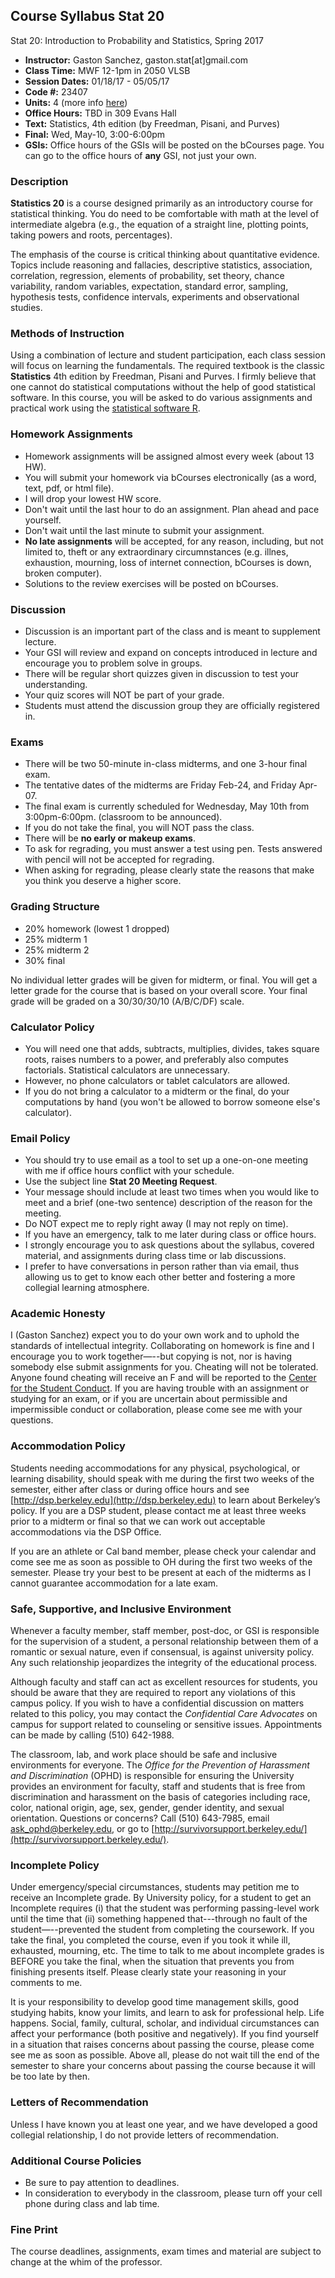 ## Course Syllabus Stat 20

Stat 20: Introduction to Probability and Statistics, Spring 2017

- __Instructor:__ Gaston Sanchez, gaston.stat[at]gmail.com
- __Class Time:__ MWF 12-1pm in 2050 VLSB
- __Session Dates:__ 01/18/17 - 05/05/17
- __Code #:__ 23407
- __Units:__ 4 (more info [here](http://classes.berkeley.edu/content/2017-spring-stat-20-001-lec-001))
- __Office Hours:__ TBD in 309 Evans Hall
- __Text:__ Statistics, 4th edition (by Freedman, Pisani, and Purves)
- __Final:__ Wed, May-10, 3:00-6:00pm
- __GSIs:__ Office hours of the GSIs will be posted on the bCourses page. You can go to the office hours of __any__ GSI, not just your own.



### Description

__Statistics 20__ is a course designed primarily as an introductory course for statistical thinking. You do need to be comfortable with math at the level of intermediate algebra (e.g., the equation of a straight line, plotting points, taking powers and roots, percentages). 

The emphasis of the course is critical thinking about quantitative evidence. Topics include reasoning and fallacies, descriptive statistics, association, correlation, regression, elements of probability, set theory, chance variability, random variables, expectation, standard error, sampling, hypothesis tests, confidence intervals, experiments and observational studies.


### Methods of Instruction

Using a combination of lecture and student participation, each class session will focus on learning the fundamentals. The required textbook is the classic __Statistics__ 4th edition by Freedman, Pisani and Purves. I firmly believe that one cannot do statistical computations without the help of good statistical software. In this course, you will be asked to do various assignments and practical work using the [statistical software R](https://www.r-project.org/).


### Homework Assignments

- Homework assignments will be assigned almost every week (about 13 HW).
- You will submit your homework via bCourses electronically (as a word, text, pdf, or html file).
- I will drop your lowest HW score.
- Don't wait until the last hour to do an assignment. Plan ahead and pace yourself.
- Don't wait until the last minute to submit your assignment.
- __No late assignments__ will be accepted, for any reason, including, but not limited to, theft or any extraordinary circumnstances (e.g. illnes, exhaustion, mourning, loss of internet connection, bCourses is down, broken computer).
- Solutions to the review exercises will be posted on bCourses.


### Discussion

- Discussion is an important part of the class and is meant to supplement lecture.
- Your GSI will review and expand on concepts introduced in lecture and encourage you to problem solve in groups. 
- There will be regular short quizzes given in discussion to test your understanding.
- Your quiz scores will NOT be part of your grade.
- Students must attend the discussion group they are officially registered in.


### Exams

- There will be two 50-minute in-class midterms, and one 3-hour final exam.
- The tentative dates of the midterms are Friday Feb-24, and Friday Apr-07. 
- The final exam is currently scheduled for Wednesday, May 10th from 3:00pm-6:00pm. (classroom to be announced).
- If you do not take the final, you will NOT pass the class.
- There will be __no early or makeup exams__.
- To ask for regrading, you must answer a test using pen. Tests answered with pencil will not be accepted for regrading.
- When asking for regrading, please clearly state the reasons that make you think you deserve a higher score.


### Grading Structure

- 20% homework (lowest 1 dropped)
- 25% midterm 1
- 25% midterm 2
- 30% final

No individual letter grades will be given for midterm, or final. You will get a letter grade for the course that is based on your overall score. Your final grade will be graded on a 30/30/30/10 (A/B/C/DF) scale.


### Calculator Policy

- You will need one that adds, subtracts, multiplies, divides, takes square roots, raises numbers to a power, and preferably also computes factorials. Statistical calculators are unnecessary.
- However, no phone calculators or tablet calculators are allowed.
- If you do not bring a calculator to a midterm or the final, do your computations by hand (you won't be allowed to borrow someone else's calculator).


### Email Policy

- You should try to use email as a tool to set up a one-on-one meeting with me if office hours conflict with your schedule.
- Use the subject line __Stat 20 Meeting Request__.
- Your message should include at least two times when you would like to meet and a brief (one-two sentence) description of the reason for the meeting.
- Do NOT expect me to reply right away (I may not reply on time).
- If you have an emergency, talk to me later during class or office hours.
- I strongly encourage you to ask questions about the syllabus, covered material, and assignments during class time or lab discussions. 
- I prefer to have conversations in person rather than via email, thus allowing us to get to know each other better and fostering a more collegial learning atmosphere.


### Academic Honesty

I (Gaston Sanchez) expect you to do your own work and to uphold the standards of intellectual integrity. Collaborating on homework is fine and I encourage you to work together—--but copying is not, nor is having somebody else submit assignments for you. Cheating will not be tolerated. Anyone found cheating will receive an F and will be reported to the [Center for the Student Conduct](http://sa.berkeley.edu/conduct). If you are having trouble with an assignment or studying for an exam, or if you are uncertain about permissible and impermissible conduct or collaboration, please come see me with your questions. 


### Accommodation Policy

Students needing accommodations for any physical, psychological, or learning disability, should speak with me during the first two weeks of the semester, either after class or during office hours and see [http://dsp.berkeley.edu](http://dsp.berkeley.edu) to learn about Berkeley’s policy. If you are a DSP student, please contact me at least three weeks prior to a midterm or final so that we can work out acceptable accommodations via the DSP Office.

If you are an athlete or Cal band member, please check your calendar and come see me as soon as possible to OH during the first two weeks of the semester. Please try your best to be present at each of the midterms as I cannot guarantee accommodation for a late exam.


### Safe, Supportive, and Inclusive Environment

Whenever a faculty member, staff member, post-doc, or GSI is responsible for 
the supervision of a student, a personal relationship between them of a 
romantic or sexual nature, even if consensual, is against university policy. 
Any such relationship jeopardizes the integrity of the educational process.

Although faculty and staff can act as excellent resources for students, you 
should be aware that they are required to report any violations of this campus 
policy. If you wish to have a confidential discussion on matters related to this 
policy, you may contact the _Confidential Care Advocates_ on campus for support 
related to counseling or sensitive issues. Appointments can be
made by calling (510) 642-1988.

The classroom, lab, and work place should be safe and inclusive environments 
for everyone. The _Office for the Prevention of Harassment and Discrimination_ 
(OPHD) is responsible for ensuring the University provides an environment for 
faculty, staff and students that is free from discrimination and harassment on 
the basis of categories including race, color, national origin, age, sex, gender, 
gender identity, and sexual orientation. Questions or concerns? 
Call (510) 643-7985, email ask_ophd@berkeley.edu, or go to 
[http://survivorsupport.berkeley.edu/](http://survivorsupport.berkeley.edu/).


### Incomplete Policy

Under emergency/special circumstances, students may petition me to receive an Incomplete grade. By University policy, for a student to get an Incomplete requires (i) that the student was performing passing-level work until the time that (ii) something happened that---through no fault of the student—--prevented the student from completing the coursework. If you take the final, you completed the course, even if you took it while ill, exhausted, mourning, etc. The time to talk to me about incomplete grades is BEFORE you take the final, when the situation that prevents you from finishing presents itself. Please clearly state your reasoning in your comments to me.

It is your responsibility to develop good time management skills, good studying habits, know your limits, and learn to ask for professional help.
Life happens. Social, family, cultural, scholar, and individual circumstances can affect your performance (both positive and negatively). If you find yourself in a situation that raises concerns about passing the course, please come see me as soon as possible. Above all, please do not wait till the end of the semester to share your concerns about passing the course because it will be too late by then.


### Letters of Recommendation

Unless I have known you at least one year, and we have developed a good collegial relationship, I do not provide letters of recommendation. 


### Additional Course Policies

- Be sure to pay attention to deadlines.
- In consideration to everybody in the classroom, please turn off your cell phone during class and lab time.



### Fine Print

The course deadlines, assignments, exam times and material are subject to change at the whim of the professor.

